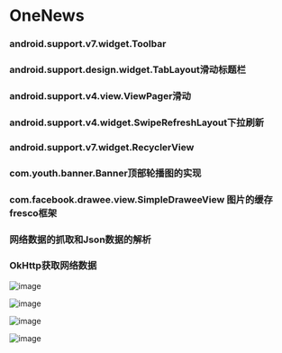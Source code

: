# OneNews
### android.support.v7.widget.Toolbar
### android.support.design.widget.TabLayout滑动标题栏
### android.support.v4.view.ViewPager滑动
### android.support.v4.widget.SwipeRefreshLayout下拉刷新
### android.support.v7.widget.RecyclerView
### com.youth.banner.Banner顶部轮播图的实现
### com.facebook.drawee.view.SimpleDraweeView 图片的缓存fresco框架
### 网络数据的抓取和Json数据的解析
### OkHttp获取网络数据

![image](https://github.com/luckyblues/OneNews/blob/master/images/QQ20160927083110.jpg)


![image](https://github.com/luckyblues/OneNews/blob/master/images/QQ20160927083122.jpg)


![image](https://github.com/luckyblues/OneNews/blob/master/images/QQ20160927083128.jpg)


![image](https://github.com/luckyblues/OneNews/blob/master/images/QQ20160927083133.jpg)
